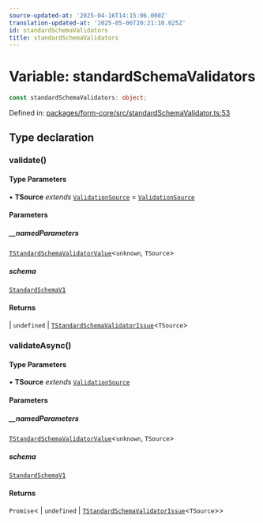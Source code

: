 ```yaml
---
source-updated-at: '2025-04-16T14:15:06.000Z'
translation-updated-at: '2025-05-06T20:21:10.025Z'
id: standardSchemaValidators
title: standardSchemaValidators
---
```


<!-- DO NOT EDIT: this page is autogenerated from the type comments -->

# Variable: standardSchemaValidators

```ts
const standardSchemaValidators: object;
```

Defined in: [packages/form-core/src/standardSchemaValidator.ts:53](https://github.com/TanStack/form/blob/main/packages/form-core/src/standardSchemaValidator.ts#L53)

## Type declaration

### validate()

#### Type Parameters

• **TSource** *extends* [`ValidationSource`](../type-aliases/validationsource.md) = [`ValidationSource`](../type-aliases/validationsource.md)

#### Parameters

##### \_\_namedParameters

[`TStandardSchemaValidatorValue`](../type-aliases/tstandardschemavalidatorvalue.md)\<`unknown`, `TSource`\>

##### schema

[`StandardSchemaV1`](../type-aliases/standardschemav1.md)

#### Returns

  \| `undefined`
  \| [`TStandardSchemaValidatorIssue`](../type-aliases/tstandardschemavalidatorissue.md)\<`TSource`\>

### validateAsync()

#### Type Parameters

• **TSource** *extends* [`ValidationSource`](../type-aliases/validationsource.md)

#### Parameters

##### \_\_namedParameters

[`TStandardSchemaValidatorValue`](../type-aliases/tstandardschemavalidatorvalue.md)\<`unknown`, `TSource`\>

##### schema

[`StandardSchemaV1`](../type-aliases/standardschemav1.md)

#### Returns

`Promise`\<
  \| `undefined`
  \| [`TStandardSchemaValidatorIssue`](../type-aliases/tstandardschemavalidatorissue.md)\<`TSource`\>\>
